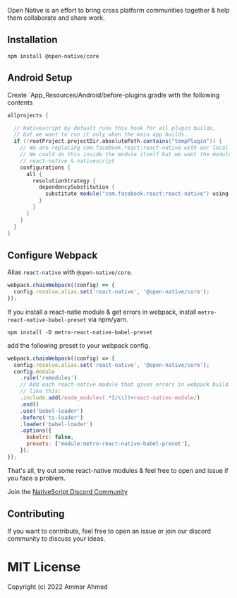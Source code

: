 Open Native is an effort to bring cross platform communities together & help them collaborate and share work.

## Installation

```
npm install @open-native/core
```

## Android Setup

Create `App_Resources/Android/before-plugins.gradle with the following contents

```groovy
allprojects {

  // Nativescript by default runs this hook for all plugin builds,
  // but we want to run it only when the main app builds.
  if (!rootProject.projectDir.absolutePath.contains("tempPlugin")) {
    // We are replacing com.facebook.react:react-native with our local :react library in all linked libraries.
    // We could do this inside the module itself but we want the module to work in both
    // react-native & nativescript
    configurations {
      all {
        resolutionStrategy {
          dependencySubstitution {
            substitute module("com.facebook.react:react-native") using project(":react") because "we will replace this with our local react"
          }
        }
      }
    }
  }
}
```

## Configure Webpack

Alias `react-native` with `@open-native/core`.

```js
webpack.chainWebpack((config) => {
  config.resolve.alias.set('react-native', '@open-native/core');
});
```

If you install a react-natie module & get errors in webpack, install `metro-react-native-babel-preset` via npm/yarn.

```
npm install -D metro-react-native-babel-preset
```

add the following preset to your webpack config.

```js
webpack.chainWebpack((config) => {
  config.resolve.alias.set('react-native', '@open-native/core');
  config.module
    .rule('rnmodules')
    // Add each react-native module that gives errors in webpack build here
    // like this:
    .include.add(/node_modules(.*[/\\])+react-native-module/)
    .end()
    .use('babel-loader')
    .before('ts-loader')
    .loader('babel-loader')
    .options({
      babelrc: false,
      presets: ['module:metro-react-native-babel-preset'],
    });
});
```

That's all, try out some react-native modules & feel free to open and issue if you face a problem.

Join the [NativeScript Discord Community](https://discord.com/invite/RgmpGky9GR)

## Contributing

If you want to contribute, feel free to open an issue or join our discord community to discuss your ideas.

# MIT License

Copyright (c) 2022 Ammar Ahmed
